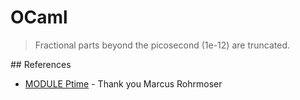 # OCaml

> Fractional parts beyond the picosecond (1e-12) are truncated.

## References

* [MODULE Ptime](https://erratique.ch/software/ptime/doc/Ptime/index.html#val-of_rfc3339) - Thank you Marcus Rohrmoser